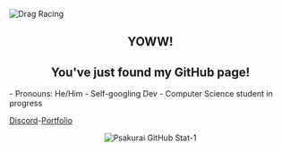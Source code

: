 ![Drag Racing](https://github.com/psakurai/psakurai/blob/main/assets/md-banner.jpg)
<h2 align="center">YOWW!</h2>
<h2 align="center">You've just found my GitHub page!</h2>
- Pronouns: He/Him
- Self-googling Dev
- Computer Science student in progress

[Discord](https://discord.com/users/%E9%98%BF%E5%93%A9%E5%BC%97#7699)-[Portfolio](https://psakurai.github.io/arifamiruddin.github.io/)

<p align="center">
    <img src="https://github-readme-stats.vercel.app/api?username=psakurai&count_private=true&show_icons=true&theme=vue" alt="Psakurai GitHub Stat-1"/>
</p>
